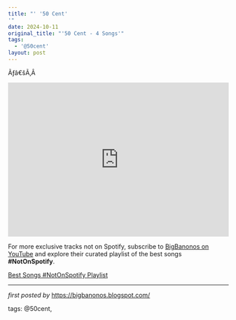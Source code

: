 ```yaml
---
title: "' '50 Cent'
'"
date: 2024-10-11
original_title: "'50 Cent - 4 Songs'"
tags:
  - '@50cent'
layout: post
---
```

<p>Ãƒâ€šÃ‚Â </p>
<iframe src="https://open.spotify.com/embed/playlist/4L8RCMaOtyl2OprLhyoXSs?utm_source=generator" width="100%" height="352" frameBorder="0" allowfullscreen="" allow="autoplay; clipboard-write; encrypted-media; fullscreen; picture-in-picture" loading="lazy"></iframe>

<!--Subscribe and Playlist Links-->
<div>
    <p>For more exclusive tracks not on Spotify, subscribe to <a href="https://www.youtube.com/@BigBanonos" target="_blank">BigBanonos on YouTube</a> and explore their curated playlist of the best songs <strong>#NotOnSpotify</strong>.</p>
    <p><a href="https://www.youtube.com/playlist?list=PLtuNtuTatqI0kFahUCbtbfenC_ET5O_tr" target="_blank">Best Songs #NotOnSpotify Playlist<br /></a></p></div>

<hr />

<p><em>first posted by</em> <a href="https://bigbanonos.blogspot.com/" rel="noopener" target="_new">https://bigbanonos.blogspot.com/</a></p>

<p>tags: @50cent,</p>
